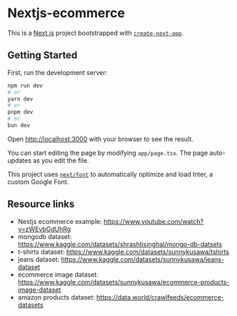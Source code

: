 # Nextjs-ecommerce

This is a [Next.js](https://nextjs.org/) project bootstrapped with [`create-next-app`](https://github.com/vercel/next.js/tree/canary/packages/create-next-app).

## Getting Started

First, run the development server:

```bash
npm run dev
# or
yarn dev
# or
pnpm dev
# or
bun dev
```

Open [http://localhost:3000](http://localhost:3000) with your browser to see the result.

You can start editing the page by modifying `app/page.tsx`. The page auto-updates as you edit the file.

This project uses [`next/font`](https://nextjs.org/docs/basic-features/font-optimization) to automatically optimize and load Inter, a custom Google Font.

## Resource links

- Nestjs ecommerce example: https://www.youtube.com/watch?v=zWEvbGdUhRg
- mongodb dataset: https://www.kaggle.com/datasets/shrashtisinghal/mongo-db-datsets
- t-shirts dataset: https://www.kaggle.com/datasets/sunnykusawa/tshirts
- jeans dataset: https://www.kaggle.com/datasets/sunnykusawa/jeans-dataset
- ecommerce image dataset: https://www.kaggle.com/datasets/sunnykusawa/ecommerce-products-image-dataset
- amazon products dataset: https://data.world/crawlfeeds/ecommerce-datasets
